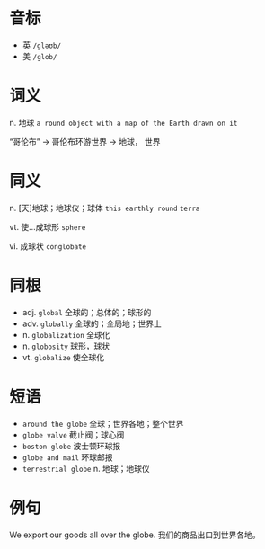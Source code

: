 # 音标

- 英 `/gləʊb/`
- 美 `/ɡlob/`

# 词义

n. 地球
`a round object with a map of the Earth drawn on it`



“哥伦布” → 哥伦布环游世界 → 地球， 世界

# 同义

n. [天]地球；地球仪；球体
`this earthly round` `terra`

vt. 使…成球形
`sphere`

vi. 成球状
`conglobate`

# 同根

- adj. `global` 全球的；总体的；球形的
- adv. `globally` 全球的；全局地；世界上
- n. `globalization` 全球化
- n. `globosity` 球形，球状
- vt. `globalize` 使全球化

# 短语

- `around the globe` 全球；世界各地；整个世界
- `globe valve` 截止阀；球心阀
- `boston globe` 波士顿环球报
- `globe and mail` 环球邮报
- `terrestrial globe` n. 地球；地球仪

# 例句

We export our goods all over the globe.
我们的商品出口到世界各地。


